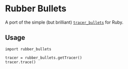 Rubber Bullets
==============

A port of the simple (but brilliant) [``tracer_bullets``][1] for Ruby.

Usage
-----

```
import rubber_bullets

tracer = rubber_bullets.getTracer()
tracer.trace()

```

[1]: https://github.com/n8/tracer_bullets
